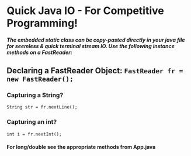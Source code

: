# Quick Java IO - For Competitive Programming!

##### The embedded static class can be copy-pasted directly in your java file for seemless & quick terminal stream IO. Use the following instance methods on a FastReader:
## Declaring a FastReader Object: `FastReader fr = new FastReader();`

### Capturing a String?
`String str = fr.nextLine();`

### Capturing an int?
`int i = fr.nextInt();`

#### For long/double see the appropriate methods from App.java
